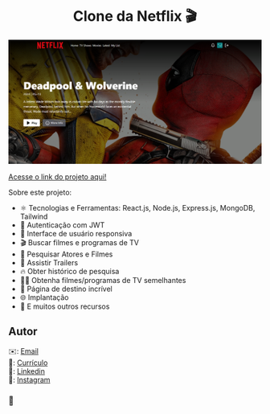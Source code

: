 <h1 align="center">Clone da Netflix 🎬</h1>

![Demo App](/frontend/public/screenshot-for-readme.png)

[Acesse o link do projeto aqui!](https://netflix-clone-fd0i.onrender.com)

Sobre este projeto:

- ⚛️ Tecnologias e Ferramentas: React.js, Node.js, Express.js, MongoDB, Tailwind
- 🔐 Autenticação com JWT
- 📱 Interface de usuário responsiva
- 🎬 Buscar filmes e programas de TV
- 🔎 Pesquisar Atores e Filmes
- 🎥 Assistir Trailers
- 🔥 Obter histórico de pesquisa
- 🐱‍👤 Obtenha filmes/programas de TV semelhantes
- 💙 Página de destino incrível
- 🌐 Implantação
- 🚀 E muitos outros recursos

## Autor

✉️: [Email](carlostech873@gmail.com)</br>
📄: [Currículo](https://drive.google.com/file/d/1Jfn9RAqFR3YaQbL8j_lJA0z8HHlLI3Xq/view?pli=1)</br>
💼: [Linkedin](https://www.linkedin.com/in/matheus-rodrigues-1a1899231/)</br>
📸: [Instagram](https://www.instagram.com/math.eusrrodrigues/)

### 🚀

